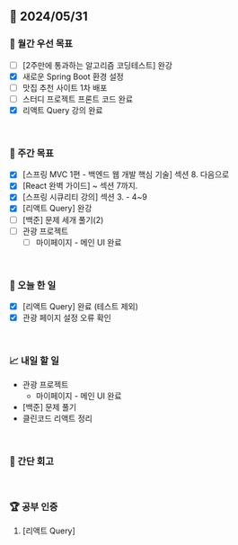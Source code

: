 ## 📅 2024/05/31

### 🚀 월간 우선 목표

- [ ] [2주만에 통과하는 알고리즘 코딩테스트] 완강
- [x] 새로운 Spring Boot 환경 설정
- [ ] 맛집 추천 사이트 1차 배포
- [ ] 스터디 프로젝트 프론트 코드 완료
- [x] 리액트 Query 강의 완료

<br />

### 👏 주간 목표

- [x] [스프링 MVC 1편 - 백엔드 웹 개발 핵심 기술] 섹션 8. 다음으로
- [x] [React 완벽 가이드] ~ 섹션 7까지.
- [x] [스프링 시큐리티 강의] 섹션 3. - 4~9
- [x] [리액트 Query] 완강
- [ ] [백준] 문제 세개 풀기(2)
- [ ] 관광 프로젝트
  - [ ] 마이페이지 - 메인 UI 완료

<br />

### 💯 오늘 한 일

- [x] [리액트 Query] 완료 (테스트 제외)
- [x] 관광 페이지 설정 오류 확인

<br />

### 📈 내일 할 일

- 관광 프로젝트
  - 마이페이지 - 메인 UI 완료
- [백준] 문제 풀기
- 클린코드 리액트 정리

<br />

### 🤔 간단 회고

<br />

### 🏆 공부 인증

1. [리액트 Query]
